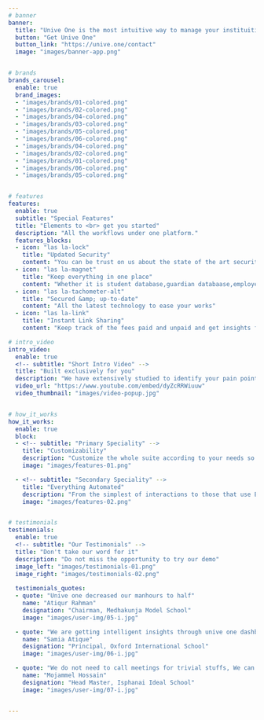 ```yaml
---
# banner
banner:
  title: "Unive One is the most intuitive way to manage your instituition"
  button: "Get Unive One"
  button_link: "https://unive.one/contact"
  image: "images/banner-app.png"


# brands
brands_carousel:
  enable: true
  brand_images:
  - "images/brands/01-colored.png"
  - "images/brands/02-colored.png"
  - "images/brands/04-colored.png"
  - "images/brands/03-colored.png"
  - "images/brands/05-colored.png"
  - "images/brands/06-colored.png"
  - "images/brands/04-colored.png"
  - "images/brands/02-colored.png"
  - "images/brands/01-colored.png"
  - "images/brands/06-colored.png"
  - "images/brands/05-colored.png"


# features
features:
  enable: true
  subtitle: "Special Features"
  title: "Elements to <br> get you started"
  description: "All the workflows under one platform."
  features_blocks:
  - icon: "las la-lock"
    title: "Updated Security"
    content: "You can be trust on us about the state of the art security to protect your data"
  - icon: "las la-magnet"
    title: "Keep everything in one place"
    content: "Whether it is student database,guardian databaase,employee database; Your data is always with you"
  - icon: "las la-tachometer-alt"
    title: "Secured &amp; up-to-date"
    content: "All the latest technology to ease your works"
  - icon: "las la-link"
    title: "Instant Link Sharing"
    content: "Keep track of the fees paid and unpaid and get insights from the data"

# intro_video
intro_video:   
  enable: true
  <!-- subtitle: "Short Intro Video" -->
  title: "Built exclusively for you"
  description: "We have extensively studied to identify your pain points and time hogs and addressed those pain points to increase system efficiency"
  video_url: "https://www.youtube.com/embed/dyZcRRWiuuw"
  video_thumbnail: "images/video-popup.jpg"


# how_it_works
how_it_works:   
  enable: true
  block:
  - <!-- subtitle: "Primary Speciality" -->
    title: "Customizability"
    description: "Customize the whole suite according to your needs so you feel at home"
    image: "images/features-01.png"

  - <!-- subtitle: "Secondary Speciality" -->
    title: "Everything Automated"
    description: "From the simplest of interactions to those that use Excel-gradeing formulas, Unive can handle them all"
    image: "images/features-02.png"


# testimonials
testimonials:   
  enable: true
  <!-- subtitle: "Our Testimonials" -->
  title: "Don't take our word for it"
  description: "Do not miss the opportunity to try our demo"
  image_left: "images/testimonials-01.png"
  image_right: "images/testimonials-02.png"
  
  testimonials_quotes:
  - quote: "Unive one decreased our manhours to half"
    name: "Atiqur Rahman"
    designation: "Chairman, Medhakunja Model School"
    image: "images/user-img/05-i.jpg"

  - quote: "We are getting intelligent insights through unive one dashboard to prioritize things"
    name: "Samia Atique"
    designation: "Principal, Oxford International School"
    image: "images/user-img/06-i.jpg"

  - quote: "We do not need to call meetings for trivial stuffs, We can get all the information right from the dashboard"
    name: "Mojammel Hossain"
    designation: "Head Master, Isphanai Ideal School"
    image: "images/user-img/07-i.jpg"


---
```

